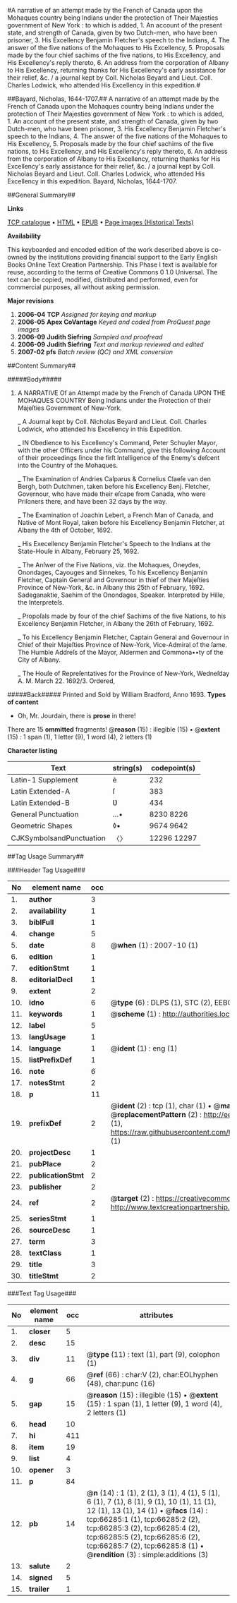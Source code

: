 #A narrative of an attempt made by the French of Canada upon the Mohaques country being Indians under the protection of Their Majesties government of New York : to which is added, 1. An account of the present state, and strength of Canada, given by two Dutch-men, who have been prisoner, 3. His Excellency Benjamin Fletcher's speech to the Indians, 4. The answer of the five nations of the Mohaques to His Excellency, 5. Proposals made by the four chief sachims of the five nations, to His Excellency, and His Excellency's reply thereto, 6. An address from the corporation of Albany to His Excellency, returning thanks for His Excellency's early assistance for their relief, &c. / a journal kept by Coll. Nicholas Beyard and Lieut. Coll. Charles Lodwick, who attended His Excellency in this expedition.#

##Bayard, Nicholas, 1644-1707.##
A narrative of an attempt made by the French of Canada upon the Mohaques country being Indians under the protection of Their Majesties government of New York : to which is added, 1. An account of the present state, and strength of Canada, given by two Dutch-men, who have been prisoner, 3. His Excellency Benjamin Fletcher's speech to the Indians, 4. The answer of the five nations of the Mohaques to His Excellency, 5. Proposals made by the four chief sachims of the five nations, to His Excellency, and His Excellency's reply thereto, 6. An address from the corporation of Albany to His Excellency, returning thanks for His Excellency's early assistance for their relief, &c. / a journal kept by Coll. Nicholas Beyard and Lieut. Coll. Charles Lodwick, who attended His Excellency in this expedition.
Bayard, Nicholas, 1644-1707.

##General Summary##

**Links**

[TCP catalogue](http://www.ota.ox.ac.uk/tcp/)  • 
[HTML](http://tei.it.ox.ac.uk/tcp/Texts-HTML/free/A27/A27073.html)  • 
[EPUB](http://tei.it.ox.ac.uk/tcp/Texts-EPUB/free/A27/A27073.epub) • 
[Page images (Historical Texts)](https://data.historicaltexts.jisc.ac.uk/view?pubId=eebo-12720341e&pageId=eebo-12720341e-66285-1)

**Availability**

This keyboarded and encoded edition of the
	       work described above is co-owned by the institutions
	       providing financial support to the Early English Books
	       Online Text Creation Partnership. This Phase I text is
	       available for reuse, according to the terms of Creative
	       Commons 0 1.0 Universal. The text can be copied,
	       modified, distributed and performed, even for
	       commercial purposes, all without asking permission.

**Major revisions**

1. __2006-04__ __TCP__ *Assigned for keying and markup*
1. __2006-05__ __Apex CoVantage__ *Keyed and coded from ProQuest page images*
1. __2006-09__ __Judith Siefring__ *Sampled and proofread*
1. __2006-09__ __Judith Siefring__ *Text and markup reviewed and edited*
1. __2007-02__ __pfs__ *Batch review (QC) and XML conversion*

##Content Summary##

#####Body#####

1. A NARRATIVE Of an Attempt made by the French of Canada UPON THE MOHAQUES COUNTRY Being Indians under the Protection of their Majeſties Government of New-York.

    _ A Journal kept by Coll. Nicholas Beyard and Lieut. Coll. Charles Lodwick, who attended his Excellency in this Expedition.

    _ IN Obedience to his Excellency's Command, Peter Schuyler Mayor, with the other Officers under his Command, give this following Account of their proceedings ſince the firſt Intelligence of the Enemy's deſcent into the Country of the Mohaques.

    _ The Examination of Andries Caſparus & Cornelius Claeſe van den Bergh, both Dutchmen, taken before his Excellency Benj. Fletcher, Governour, who have made their eſcape from Canada, who were Priſoners there, and have been 32 days by the way.

    _ The Examination of Joachin Lebert, a French Man of Canada, and Native of Mont Royal, taken before his Excellency Benjamin Fletcher, at Albany the 4th of October, 1692.

    _ His Execellency Benjamin Fletcher's Speech to the Indians at the State-Houſe in Albany, February 25, 1692.

    _ The Anſwer of the Five Nations, viz. the Mohaques, Oneydes, Onondages, Cayouges and Sinnekes, To his Excellency Benjamin Fletcher, Captain General and Governour in thief of their Majeſties Province of Nèw-York, &c. in Albany this 25th of February, 1692. Sadeganaktie, Saehim of the Onondages, Speaker. Interpreted by Hille, the Interpreteſs.

    _ Propoſals made by four of the chief Sachims of the five Nations, to his Excellency Benjamin Fletcher, in Albany the 26th of February, 1692.

    _ To his Excellency Benjamin Fletcher, Captain General and Governour in Chief of their Majeſties Province of New-York, Vice-Admiral of the ſame.
The Humble Addreſs of the Mayor, Aldermen and Commona••ty of the City of Albany.

    _ The Houſe of Repreſentatives for the Province of New-York, Wedneſday A. M. March 22. 1692/3. Ordered,

#####Back#####
Printed and Sold by William Bradford, Anno 1693.
**Types of content**

  * Oh, Mr. Jourdain, there is **prose** in there!

There are 15 **ommitted** fragments! 
 @__reason__ (15) : illegible (15)  •  @__extent__ (15) : 1 span (1), 1 letter (9), 1 word (4), 2 letters (1)

**Character listing**


|Text|string(s)|codepoint(s)|
|---|---|---|
|Latin-1 Supplement|è|232|
|Latin Extended-A|ſ|383|
|Latin Extended-B|Ʋ|434|
|General Punctuation|…•|8230 8226|
|Geometric Shapes|◊▪|9674 9642|
|CJKSymbolsandPunctuation|〈〉|12296 12297|

##Tag Usage Summary##

###Header Tag Usage###

|No|element name|occ|attributes|
|---|---|---|---|
|1.|__author__|3||
|2.|__availability__|1||
|3.|__biblFull__|1||
|4.|__change__|5||
|5.|__date__|8| @__when__ (1) : 2007-10 (1)|
|6.|__edition__|1||
|7.|__editionStmt__|1||
|8.|__editorialDecl__|1||
|9.|__extent__|2||
|10.|__idno__|6| @__type__ (6) : DLPS (1), STC (2), EEBO-CITATION (1), OCLC (1), VID (1)|
|11.|__keywords__|1| @__scheme__ (1) : http://authorities.loc.gov/ (1)|
|12.|__label__|5||
|13.|__langUsage__|1||
|14.|__language__|1| @__ident__ (1) : eng (1)|
|15.|__listPrefixDef__|1||
|16.|__note__|6||
|17.|__notesStmt__|2||
|18.|__p__|11||
|19.|__prefixDef__|2| @__ident__ (2) : tcp (1), char (1)  •  @__matchPattern__ (2) : ([0-9\-]+):([0-9IVX]+) (1), (.+) (1)  •  @__replacementPattern__ (2) : http://eebo.chadwyck.com/downloadtiff?vid=$1&page=$2 (1), https://raw.githubusercontent.com/textcreationpartnership/Texts/master/tcpchars.xml#$1 (1)|
|20.|__projectDesc__|1||
|21.|__pubPlace__|2||
|22.|__publicationStmt__|2||
|23.|__publisher__|2||
|24.|__ref__|2| @__target__ (2) : https://creativecommons.org/publicdomain/zero/1.0/ (1), http://www.textcreationpartnership.org/docs/. (1)|
|25.|__seriesStmt__|1||
|26.|__sourceDesc__|1||
|27.|__term__|3||
|28.|__textClass__|1||
|29.|__title__|3||
|30.|__titleStmt__|2||


###Text Tag Usage###

|No|element name|occ|attributes|
|---|---|---|---|
|1.|__closer__|5||
|2.|__desc__|15||
|3.|__div__|11| @__type__ (11) : text (1), part (9), colophon (1)|
|4.|__g__|66| @__ref__ (66) : char:V (2), char:EOLhyphen (48), char:punc (16)|
|5.|__gap__|15| @__reason__ (15) : illegible (15)  •  @__extent__ (15) : 1 span (1), 1 letter (9), 1 word (4), 2 letters (1)|
|6.|__head__|10||
|7.|__hi__|411||
|8.|__item__|19||
|9.|__list__|4||
|10.|__opener__|3||
|11.|__p__|84||
|12.|__pb__|14| @__n__ (14) : 1 (1), 2 (1), 3 (1), 4 (1), 5 (1), 6 (1), 7 (1), 8 (1), 9 (1), 10 (1), 11 (1), 12 (1), 13 (1), 14 (1)  •  @__facs__ (14) : tcp:66285:1 (1), tcp:66285:2 (2), tcp:66285:3 (2), tcp:66285:4 (2), tcp:66285:5 (2), tcp:66285:6 (2), tcp:66285:7 (2), tcp:66285:8 (1)  •  @__rendition__ (3) : simple:additions (3)|
|13.|__salute__|2||
|14.|__signed__|5||
|15.|__trailer__|1||
